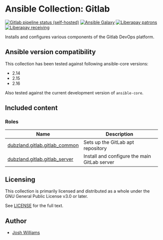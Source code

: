 # Ansible Collection: Gitlab

[![Gitlab pipeline status (self-hosted)](https://git.dubzland.com/dubzland/ansible-collection-gitlab/badges/main/pipeline.svg)](https://git.dubzland.com/dubzland/ansible-collection-gitlab/pipelines?scope=all&page=1&ref=main)
[![Ansible Galaxy](https://img.shields.io/badge/dynamic/json?style=flat&label=galaxy&prefix=v&url=https://galaxy.ansible.com/api/v3/collections/dubzland/gitlab/&query=highest_version.version)](https://galaxy.ansible.com/ui/repo/published/dubzland/gitlab/)
[![Liberapay patrons](https://img.shields.io/liberapay/patrons/jdubz)](https://liberapay.com/jdubz/donate)
[![Liberapay receiving](https://img.shields.io/liberapay/receives/jdubz)](https://liberapay.com/jdubz/donate)

Installs and configures various components of the Gitlab DevOps platform.

## Ansible version compatibility

This collection has been tested against following ansible-core versions:

- 2.14
- 2.15
- 2.16

Also tested against the current development version of `ansible-core`.

## Included content

### Roles

| Name                                           | Description                                  |
| ---------------------------------------------- | -------------------------------------------- |
| [dubzland.gitlab.gitlab_common][gitlab_common] | Sets up the GitLab apt repository            |
| [dubzland.gitlab.gitlab_server][gitlab_server] | Install and configure the main GitLab server |

## Licensing

This collection is primarily licensed and distributed as a whole under the GNU General Public License v3.0 or later.

See [LICENSE](https://git.dubzland.com/dubzland/ansible-collection-minio/blob/main/LICENSE) for the full text.

## Author

- [Josh Williams](https://codingprime.com)

[gitlab_common]: https://docs.dubzland.io/ansible-collections/collections/dubzland/gitlab/gitlab_common_role.html
[gitlab_server]: https://docs.dubzland.io/ansible-collections/collections/dubzland/gitlab/gitlab_server_role.html
